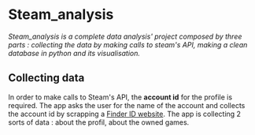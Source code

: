 # Steam_analysis

*Steam_analysis is a complete data analysis' project composed by three parts : collecting the data by making calls to steam's API, making a clean database in python and its visualisation.*

## Collecting data
In order to make calls to Steam's API, the **account id** for the profile is required. The app asks the user for the name of the account and collects the account id by scrapping a [Finder ID website](https://steamidfinder.com/). 
The app is collecting 2 sorts of data : about the profil, about the owned games. 
